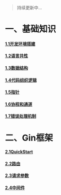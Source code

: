 > 持续更新中...
# 一、基础知识
#### [1.1开发环境搭建](https://github.com/pwzos/golangstudy/blob/master/doc/%E4%B8%80%E3%80%81%E5%9F%BA%E7%A1%80%E7%9F%A5%E8%AF%86/1.1%E5%BC%80%E5%8F%91%E7%8E%AF%E5%A2%83%E6%90%AD%E5%BB%BA.md)
#### [1.2语言共性](https://github.com/pwzos/golangstudy/blob/master/doc/%E4%B8%80%E3%80%81%E5%9F%BA%E7%A1%80%E7%9F%A5%E8%AF%86/1.2%E8%AF%AD%E8%A8%80%E5%85%B1%E6%80%A7.md)
#### [1.3数据结构](https://github.com/pwzos/golangstudy/blob/master/doc/1%E5%9F%BA%E7%A1%80%E7%9F%A5%E8%AF%86/1.3%E6%95%B0%E6%8D%AE%E7%BB%93%E6%9E%84.md)
#### [1.4代码组织逻辑](https://github.com/pwzos/golangstudy/blob/master/doc/1%E5%9F%BA%E7%A1%80%E7%9F%A5%E8%AF%86/1.4%E4%BB%A3%E7%A0%81%E7%BB%84%E7%BB%87%E9%80%BB%E8%BE%91.md)
#### [1.5指针](https://github.com/pwzos/golangstudy/blob/master/doc/1%E5%9F%BA%E7%A1%80%E7%9F%A5%E8%AF%86/1.5%E6%8C%87%E9%92%88.md)
#### [1.6协程和通道](https://github.com/pwzos/golangstudy/blob/master/doc/1%E5%9F%BA%E7%A1%80%E7%9F%A5%E8%AF%86/1.6%E5%8D%8F%E7%A8%8B%E5%92%8C%E9%80%9A%E9%81%93.md)
#### [1.7错误处理机制](https://github.com/pwzos/golangstudy/blob/master/doc/1%E5%9F%BA%E7%A1%80%E7%9F%A5%E8%AF%86/1.7%E9%94%99%E8%AF%AF%E5%A4%84%E7%90%86%E6%9C%BA%E5%88%B6.md)

# 二、Gin框架
#### [2.1QuickStart](https://github.com/pwzos/golangstudy/blob/master/doc/2Gin%E6%A1%86%E6%9E%B6/2.1QuickStart.md)
#### [2.2路由](https://github.com/pwzos/golangstudy/blob/master/doc/2Gin%E6%A1%86%E6%9E%B6/2.2%E8%B7%AF%E7%94%B1.md)
#### [2.3请求参数](https://github.com/pwzos/golangstudy/blob/master/doc/2Gin%E6%A1%86%E6%9E%B6/2.3%E8%AF%B7%E6%B1%82%E5%8F%82%E6%95%B0.md)
#### [2.4中间件](https://github.com/pwzos/golangstudy/blob/master/doc/2Gin%E6%A1%86%E6%9E%B6/2.4%E4%B8%AD%E9%97%B4%E4%BB%B6.md)
